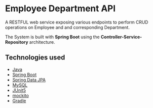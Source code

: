 # Employee Department API

A RESTFUL web service exposing various endpoints to perform CRUD operations on Employee and and corresponding Department.

The System is built with **Spring Boot** using the **Controller-Service-Repository** architecture.

        
## Technologies used
- [Java](https://spring.io/projects/spring-boot)
- [Spring Boot](https://spring.io/projects/spring-boot)
- [Spring Data JPA](https://spring.io/projects/spring-data-jpa)
- [MySQL](https://www.mysql.com/)        
- [JUnit5](https://junit.org/junit4/)        
- [mockito](https://site.mockito.org/) 
- [Gradle](https://gradle.org/)        


    